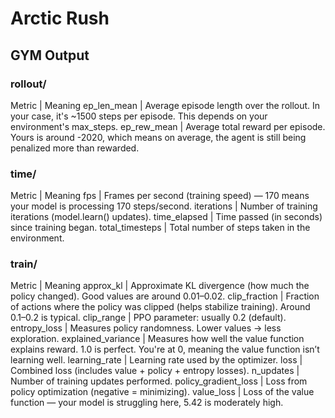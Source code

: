 # Arctic Rush
## GYM Output
### rollout/
Metric | Meaning
ep_len_mean | Average episode length over the rollout. In your case, it's ~1500 steps per episode. This depends on your environment's max_steps.
ep_rew_mean | Average total reward per episode. Yours is around -2020, which means on average, the agent is still being penalized more than rewarded.
### time/
Metric | Meaning
fps | Frames per second (training speed) — 170 means your model is processing 170 steps/second.
iterations | Number of training iterations (model.learn() updates).
time_elapsed | Time passed (in seconds) since training began.
total_timesteps | Total number of steps taken in the environment.
### train/
Metric | Meaning
approx_kl | Approximate KL divergence (how much the policy changed). Good values are around 0.01–0.02.
clip_fraction | Fraction of actions where the policy was clipped (helps stabilize training). Around 0.1–0.2 is typical.
clip_range | PPO parameter: usually 0.2 (default).
entropy_loss | Measures policy randomness. Lower values → less exploration.
explained_variance | Measures how well the value function explains reward. 1.0 is perfect. You're at 0, meaning the value function isn’t learning well.
learning_rate | Learning rate used by the optimizer.
loss | Combined loss (includes value + policy + entropy losses).
n_updates | Number of training updates performed.
policy_gradient_loss | Loss from policy optimization (negative = minimizing).
value_loss | Loss of the value function — your model is struggling here, 5.42 is moderately high.